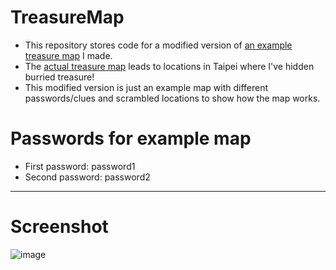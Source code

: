# TreasureMap
- This repository stores code for a modified version of <a href="https://tulipsfortaiwan.shinyapps.io/TreasureMap/">an example treasure map</a> I made.
- The <a href="https://russellshean.shinyapps.io/TreasureMap2/">actual treasure map</a> leads to locations in Taipei where I've hidden burried treasure!
- This modified version is just an example map with different passwords/clues and scrambled locations to show how the map works.

# Passwords for example map
- First password: password1
- Second password: password2
________
# Screenshot
![image](https://user-images.githubusercontent.com/73149125/148891991-2162c61d-83af-4110-ad60-b01f84ed9562.png)
